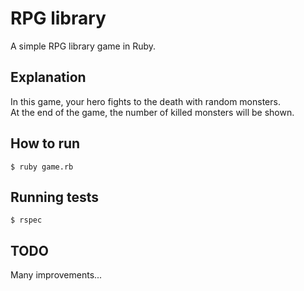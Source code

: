 # RPG library

A simple RPG library game in Ruby.

## Explanation

In this game, your hero fights to the death with random monsters.  
At the end of the game, the number of killed monsters will be shown.

## How to run
```shell
$ ruby game.rb
```

## Running tests
```shell
$ rspec
```

## TODO
Many improvements...
